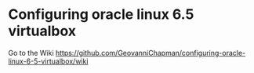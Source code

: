 # Configuring oracle linux 6.5 virtualbox

Go to the Wiki https://github.com/GeovanniChapman/configuring-oracle-linux-6-5-virtualbox/wiki
